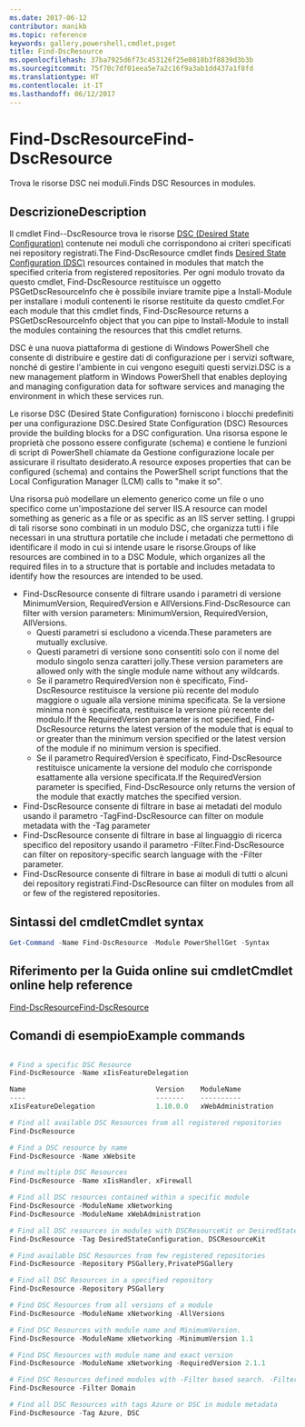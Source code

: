 ```yaml
---
ms.date: 2017-06-12
contributor: manikb
ms.topic: reference
keywords: gallery,powershell,cmdlet,psget
title: Find-DscResource
ms.openlocfilehash: 37ba7925d6f73c453126f25e0818b3f8839d3b3b
ms.sourcegitcommit: 75f70c7df01eea5e7a2c16f9a3ab1dd437a1f8fd
ms.translationtype: HT
ms.contentlocale: it-IT
ms.lasthandoff: 06/12/2017
---
```

# <a name="find-dscresource"></a><span data-ttu-id="e6fed-103">Find-DscResource</span><span class="sxs-lookup"><span data-stu-id="e6fed-103">Find-DscResource</span></span>

<span data-ttu-id="e6fed-104">Trova le risorse DSC nei moduli.</span><span class="sxs-lookup"><span data-stu-id="e6fed-104">Finds DSC Resources in modules.</span></span>

## <a name="description"></a><span data-ttu-id="e6fed-105">Descrizione</span><span class="sxs-lookup"><span data-stu-id="e6fed-105">Description</span></span>

<span data-ttu-id="e6fed-106">Il cmdlet Find--DscResource trova le risorse [DSC (Desired State Configuration)](https://msdn.microsoft.com/en-us/PowerShell/dsc/overview) contenute nei moduli che corrispondono ai criteri specificati nei repository registrati.</span><span class="sxs-lookup"><span data-stu-id="e6fed-106">The Find-DscResource cmdlet finds [Desired State Configuration (DSC)](https://msdn.microsoft.com/en-us/PowerShell/dsc/overview) resources contained in modules that match the specified criteria from registered repositories.</span></span>
<span data-ttu-id="e6fed-107">Per ogni modulo trovato da questo cmdlet, Find-DscResource restituisce un oggetto PSGetDscResourceInfo che è possibile inviare tramite pipe a Install-Module per installare i moduli contenenti le risorse restituite da questo cmdlet.</span><span class="sxs-lookup"><span data-stu-id="e6fed-107">For each module that this cmdlet finds, Find-DscResource returns a PSGetDscResourceInfo object that you can pipe to Install-Module to install the modules containing the resources that this cmdlet returns.</span></span>

<span data-ttu-id="e6fed-108">DSC è una nuova piattaforma di gestione di Windows PowerShell che consente di distribuire e gestire dati di configurazione per i servizi software, nonché di gestire l'ambiente in cui vengono eseguiti questi servizi.</span><span class="sxs-lookup"><span data-stu-id="e6fed-108">DSC is a new management platform in Windows PowerShell that enables deploying and managing configuration data for software services and managing the environment in which these services run.</span></span>

<span data-ttu-id="e6fed-109">Le risorse DSC (Desired State Configuration) forniscono i blocchi predefiniti per una configurazione DSC.</span><span class="sxs-lookup"><span data-stu-id="e6fed-109">Desired State Configuration (DSC) Resources provide the building blocks for a DSC configuration.</span></span> <span data-ttu-id="e6fed-110">Una risorsa espone le proprietà che possono essere configurate (schema) e contiene le funzioni di script di PowerShell chiamate da Gestione configurazione locale per assicurare il risultato desiderato.</span><span class="sxs-lookup"><span data-stu-id="e6fed-110">A resource exposes properties that can be configured (schema) and contains the PowerShell script functions that the Local Configuration Manager (LCM) calls to "make it so".</span></span>

<span data-ttu-id="e6fed-111">Una risorsa può modellare un elemento generico come un file o uno specifico come un'impostazione del server IIS.</span><span class="sxs-lookup"><span data-stu-id="e6fed-111">A resource can model something as generic as a file or as specific as an IIS server setting.</span></span> <span data-ttu-id="e6fed-112">I gruppi di tali risorse sono combinati in un modulo DSC, che organizza tutti i file necessari in una struttura portatile che include i metadati che permettono di identificare il modo in cui si intende usare le risorse.</span><span class="sxs-lookup"><span data-stu-id="e6fed-112">Groups of like resources are combined in to a DSC Module, which organizes all the required files in to a structure that is portable and includes metadata to identify how the resources are intended to be used.</span></span>

- <span data-ttu-id="e6fed-113">Find-DscResource consente di filtrare usando i parametri di versione MinimumVersion, RequiredVersion e AllVersions.</span><span class="sxs-lookup"><span data-stu-id="e6fed-113">Find-DscResource can filter with version parameters: MinimumVersion, RequiredVersion, AllVersions.</span></span>
  - <span data-ttu-id="e6fed-114">Questi parametri si escludono a vicenda.</span><span class="sxs-lookup"><span data-stu-id="e6fed-114">These parameters are mutually exclusive.</span></span>
  - <span data-ttu-id="e6fed-115">Questi parametri di versione sono consentiti solo con il nome del modulo singolo senza caratteri jolly.</span><span class="sxs-lookup"><span data-stu-id="e6fed-115">These version parameters are allowed only with the single module name without any wildcards.</span></span>
  - <span data-ttu-id="e6fed-116">Se il parametro RequiredVersion non è specificato, Find-DscResource restituisce la versione più recente del modulo maggiore o uguale alla versione minima specificata. Se la versione minima non è specificata, restituisce la versione più recente del modulo.</span><span class="sxs-lookup"><span data-stu-id="e6fed-116">If the RequiredVersion parameter is not specified, Find-DscResource returns the latest version of the module that is equal to or greater than the minimum version specified or the latest version of the module if no minimum version is specified.</span></span>
  - <span data-ttu-id="e6fed-117">Se il parametro RequiredVersion è specificato, Find-DscResource restituisce unicamente la versione del modulo che corrisponde esattamente alla versione specificata.</span><span class="sxs-lookup"><span data-stu-id="e6fed-117">If the RequiredVersion parameter is specified, Find-DscResource only returns the version of the module that exactly matches the specified version.</span></span>
- <span data-ttu-id="e6fed-118">Find-DscResource consente di filtrare in base ai metadati del modulo usando il parametro -Tag</span><span class="sxs-lookup"><span data-stu-id="e6fed-118">Find-DscResource can filter on module metadata with the -Tag parameter</span></span>
- <span data-ttu-id="e6fed-119">Find-DscResource consente di filtrare in base al linguaggio di ricerca specifico del repository usando il parametro -Filter.</span><span class="sxs-lookup"><span data-stu-id="e6fed-119">Find-DscResource can filter on repository-specific search language with the -Filter parameter.</span></span>
- <span data-ttu-id="e6fed-120">Find-DscResource consente di filtrare in base ai moduli di tutti o alcuni dei repository registrati.</span><span class="sxs-lookup"><span data-stu-id="e6fed-120">Find-DscResource can filter on modules from all or few of the registered repositories.</span></span>

## <a name="cmdlet-syntax"></a><span data-ttu-id="e6fed-121">Sintassi del cmdlet</span><span class="sxs-lookup"><span data-stu-id="e6fed-121">Cmdlet syntax</span></span>
```powershell
Get-Command -Name Find-DscResource -Module PowerShellGet -Syntax
```

## <a name="cmdlet-online-help-reference"></a><span data-ttu-id="e6fed-122">Riferimento per la Guida online sui cmdlet</span><span class="sxs-lookup"><span data-stu-id="e6fed-122">Cmdlet online help reference</span></span>

[<span data-ttu-id="e6fed-123">Find-DscResource</span><span class="sxs-lookup"><span data-stu-id="e6fed-123">Find-DscResource</span></span>](http://go.microsoft.com/fwlink/?LinkId=517196)

## <a name="example-commands"></a><span data-ttu-id="e6fed-124">Comandi di esempio</span><span class="sxs-lookup"><span data-stu-id="e6fed-124">Example commands</span></span>
```powershell

# Find a specific DSC Resource
Find-DscResource -Name xIisFeatureDelegation

Name                                Version    ModuleName                          Repository
----                                -------    ----------                          ----------
xIisFeatureDelegation               1.10.0.0   xWebAdministration                  PSGallery

# Find all available DSC Resources from all registered repositories
Find-DscResource

# Find a DSC resource by name
Find-DscResource -Name xWebsite

# Find multiple DSC Resources
Find-DscResource -Name xIisHandler, xFirewall

# Find all DSC resources contained within a specific module
Find-DscResource -ModuleName xNetworking
Find-DscResource -ModuleName xWebAdministration

# Find all DSC resources in modules with DSCResourceKit or DesiredStateConfiguration
Find-DscResource -Tag DesiredStateConfiguration, DSCResourceKit

# Find available DSC Resources from few registered repositories
Find-DscResource -Repository PSGallery,PrivatePSGallery

# Find all DSC Resources in a specified repository
Find-DscResource -Repository PSGallery

# Find DSC Resources from all versions of a module
Find-DscResource -ModuleName xNetworking -AllVersions

# Find DSC Resources with module name and MinimumVersion.
Find-DscResource -ModuleName xNetworking -MinimumVersion 1.1

# Find DSC Resources with module name and exact version
Find-DscResource -ModuleName xNetworking -RequiredVersion 2.1.1

# Find DSC Resources defined modules with -Filter based search. -Filter searches in description and module names
Find-DscResource -Filter Domain

# Find all DSC Resources with tags Azure or DSC in module metadata
Find-DscResource -Tag Azure, DSC

```

